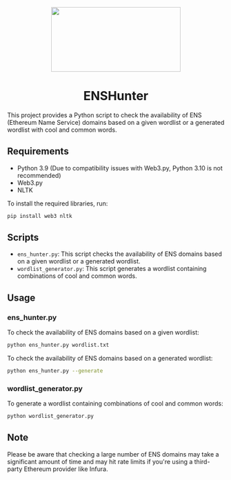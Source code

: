 <div align="center">
  <a href="https://github.com/OzTamir/ENSHunter">
    <img src="https://app.ens.domains/static/media/ensIconLogo.19559e18fee46b91eb7a1b152d456d3b.svg"  width="300" height="150">
  </a>

  <h1 align="center">ENSHunter</h1>
</div>

This project provides a Python script to check the availability of ENS (Ethereum Name Service) domains based on a given wordlist or a generated wordlist with cool and common words.

## Requirements

- Python 3.9 (Due to compatibility issues with Web3.py, Python 3.10 is not recommended)
- Web3.py
- NLTK

To install the required libraries, run:

```bash
pip install web3 nltk
```

## Scripts
 - `ens_hunter.py`: This script checks the availability of ENS domains based on a given wordlist or a generated wordlist.
 - `wordlist_generator.py`: This script generates a wordlist containing combinations of cool and common words.

## Usage
### ens_hunter.py
To check the availability of ENS domains based on a given wordlist:
```bash
python ens_hunter.py wordlist.txt
```
To check the availability of ENS domains based on a generated wordlist:
```bash
python ens_hunter.py --generate
```

### wordlist_generator.py
To generate a wordlist containing combinations of cool and common words:

```bash
python wordlist_generator.py
```

## Note
Please be aware that checking a large number of ENS domains may take a significant amount of time and may hit rate limits if you're using a third-party Ethereum provider like Infura.

